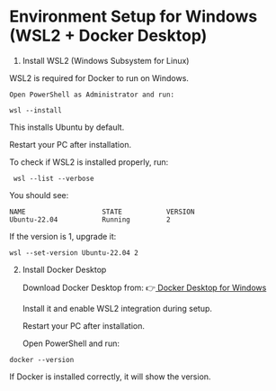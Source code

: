 # Environment Setup for Windows (WSL2 + Docker Desktop)
1. Install WSL2 (Windows Subsystem for Linux)

WSL2 is required for Docker to run on Windows.

    Open PowerShell as Administrator and run:
```
wsl --install
```
This installs Ubuntu by default.

Restart your PC after installation.

To check if WSL2 is installed properly, run:
```
 wsl --list --verbose
```
You should see:
```
NAME                   STATE           VERSION
Ubuntu-22.04           Running         2
```
If the version is 1, upgrade it:

    wsl --set-version Ubuntu-22.04 2

2. Install Docker Desktop

    Download Docker Desktop from:
    👉[ Docker Desktop for Windows](https://docs.docker.com/desktop/setup/install/windows-install/)

    Install it and enable WSL2 integration during setup.

    Restart your PC after installation.

    Open PowerShell and run:
```
docker --version
```
If Docker is installed correctly, it will show the version.
